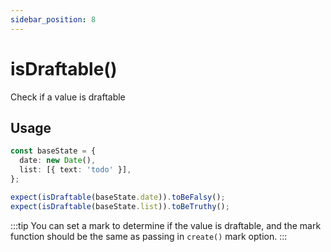 ```yaml
---
sidebar_position: 8
---
```


# isDraftable()

Check if a value is draftable

## Usage

```ts
const baseState = {
  date: new Date(),
  list: [{ text: 'todo' }],
};

expect(isDraftable(baseState.date)).toBeFalsy();
expect(isDraftable(baseState.list)).toBeTruthy();
```

:::tip
You can set a mark to determine if the value is draftable, and the mark function should be the same as passing in `create()` mark option.
:::



